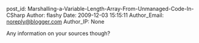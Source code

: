 post_id: Marshalling-a-Variable-Length-Array-From-Unmanaged-Code-In-CSharp
Author: flashy
Date: 2009-12-03 15:15:11
Author_Email: noreply@blogger.com
Author_IP: None

Any information on your sources though?
